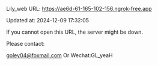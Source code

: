 Lily_web URL: https://ae6d-61-165-102-156.ngrok-free.app

Updated at: 2024-12-09 17:32:05

If you cannot open this URL, the server might be down.

Please contact: 

goley04@foxmail.com Or Wechat:GL_yeaH